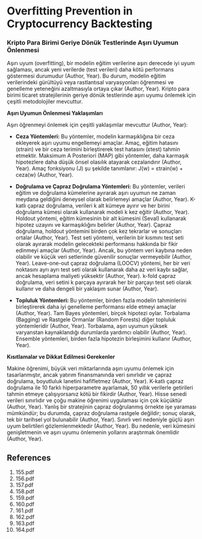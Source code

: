 # Overfitting Prevention in Cryptocurrency Backtesting

### Kripto Para Birimi Geriye Dönük Testlerinde Aşırı Uyumun Önlenmesi

Aşırı uyum (overfitting), bir modelin eğitim verilerine aşırı derecede iyi uyum sağlaması, ancak yeni verilerde (test verileri) daha kötü performans göstermesi durumudur (Author, Year). Bu durum, modelin eğitim verilerindeki gürültüyü veya rastlantısal varyasyonları öğrenmesi ve genelleme yeteneğini azaltmasıyla ortaya çıkar (Author, Year). Kripto para birimi ticaret stratejilerinin geriye dönük testlerinde aşırı uyumu önlemek için çeşitli metodolojiler mevcuttur.

**Aşırı Uyumun Önlenmesi Yaklaşımları**

Aşırı öğrenmeyi önlemek için çeşitli yaklaşımlar mevcuttur (Author, Year):

*   **Ceza Yöntemleri:** Bu yöntemler, modelin karmaşıklığına bir ceza ekleyerek aşırı uyumu engellemeyi amaçlar. Amaç, eğitim hatasını (εtrain) ve bir ceza terimini birleştirerek test hatasını (εtest) tahmin etmektir. Maksimum A Posteriori (MAP) gibi yöntemler, daha karmaşık hipotezlere daha düşük önsel olasılık atayarak cezalandırır (Author, Year). Amaç fonksiyonu (J) şu şekilde tanımlanır: J(w) = εtrain(w) + ceza(w) (Author, Year).

*   **Doğrulama ve Çapraz Doğrulama Yöntemleri:** Bu yöntemler, verileri eğitim ve doğrulama kümelerine ayırarak aşırı uyumun ne zaman meydana geldiğini deneysel olarak belirlemeyi amaçlar (Author, Year). K-katlı çapraz doğrulama, verileri k alt kümeye ayırır ve her birini doğrulama kümesi olarak kullanarak modeli k kez eğitir (Author, Year). Holdout yöntemi, eğitim kümesinin bir alt kümesini (Seval) kullanarak hipotez uzayını ve karmaşıklığını belirler (Author, Year). Çapraz doğrulama, holdout yöntemini birden çok kez tekrarlar ve sonuçları ortalar (Author, Year). Test seti yöntemi, verilerin bir kısmını test seti olarak ayırarak modelin gelecekteki performansı hakkında bir fikir edinmeyi amaçlar (Author, Year). Ancak, bu yöntem veri kaybına neden olabilir ve küçük veri setlerinde güvenilir sonuçlar vermeyebilir (Author, Year). Leave-one-out çapraz doğrulama (LOOCV) yöntemi, her bir veri noktasını ayrı ayrı test seti olarak kullanarak daha az veri kaybı sağlar, ancak hesaplama maliyeti yüksektir (Author, Year). k-fold çapraz doğrulama, veri setini k parçaya ayırarak her bir parçayı test seti olarak kullanır ve daha dengeli bir yaklaşım sunar (Author, Year).

*   **Topluluk Yöntemleri:** Bu yöntemler, birden fazla modelin tahminlerini birleştirerek daha iyi genelleme performansı elde etmeyi amaçlar (Author, Year). Tam Bayes yöntemleri, birçok hipotezi oylar. Torbalama (Bagging) ve Rastgele Ormanlar (Random Forests) diğer topluluk yöntemleridir (Author, Year). Torbalama, aşırı uyumun yüksek varyanstan kaynaklandığı durumlarda yardımcı olabilir (Author, Year). Ensemble yöntemleri, birden fazla hipotezin birleşimini kullanır (Author, Year).

**Kısıtlamalar ve Dikkat Edilmesi Gerekenler**

Makine öğrenimi, büyük veri miktarlarında aşırı uyumu önlemek için tasarlanmıştır, ancak yatırım finansmanında veri sınırlıdır ve çapraz doğrulama, boyutluluk lanetini hafifletmez (Author, Year). K-katlı çapraz doğrulama ile 10 farklı hiperparametre ayarlamak, 50 yıllık verilerle getirileri tahmin etmeye çalışıyorsanız kötü bir fikirdir (Author, Year). Hisse senedi verileri sınırlıdır ve çoğu makine öğrenimi uygulaması için çok küçüktür (Author, Year). Yanlış bir stratejinin çapraz doğrulanmış örnekte işe yaraması mümkündür; bu durumda, çapraz doğrulama rastgele değildir; sonuç olarak, tek bir tarihsel yol bulunabilir (Author, Year). Sınırlı veri nedeniyle güçlü aşırı uyum belirtileri gözlemlenmektedir (Author, Year). Bu nedenle, veri kümesini genişletmenin ve aşırı uyumu önlemenin yollarını araştırmak önemlidir (Author, Year).


## References

1. 155.pdf
2. 156.pdf
3. 157.pdf
4. 158.pdf
5. 159.pdf
6. 160.pdf
7. 161.pdf
8. 162.pdf
9. 163.pdf
10. 164.pdf
